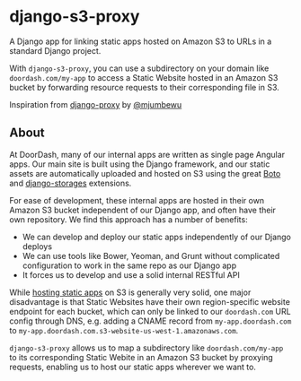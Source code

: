 django-s3-proxy
===============

A Django app for linking static apps hosted on Amazon S3 to URLs in a standard Django project.

With ``django-s3-proxy``, you can use a subdirectory on your domain like ``doordash.com/my-app`` to access a Static Website hosted in an Amazon S3 bucket by forwarding resource requests to their corresponding file in S3.

Inspiration from [django-proxy](https://github.com/mjumbewu/django-proxy) by [@mjumbewu](https://github.com/mjumbewu)

## About
At DoorDash, many of our internal apps are written as single page Angular apps. Our main site is built using the Django framework, and our static assets are automatically uploaded and hosted on S3 using the great [Boto](https://github.com/boto/boto) and [django-storages](http://django-storages.readthedocs.org/en/latest/) extensions.

For ease of development, these internal apps are hosted in their own Amazon S3 bucket independent of our Django app, and often have their own repository. We find this approach has a number of benefits:

* We can develop and deploy our static apps independently of our Django deploys
* We can use tools like Bower, Yeoman, and Grunt without complicated configuration to work in the same repo as our Django app
* It forces us to develop and use a solid internal RESTful API

While [hosting static apps](http://docs.aws.amazon.com/AmazonS3/latest/dev/WebsiteHosting.html) on S3 is generally very solid, one major disadvantage is that Static Websites have their own region-specific website endpoint for each bucket, which can only be linked to our ``doordash.com`` URL config through DNS, e.g. adding a CNAME record from ``my-app.doordash.com`` to ``my-app.doordash.com.s3-website-us-west-1.amazonaws.com``.

``django-s3-proxy`` allows us to map a subdirectory like ``doordash.com/my-app`` to its corresponding Static Webite in an Amazon S3 bucket by proxying requests, enabling us to host our static apps wherever we want to.
